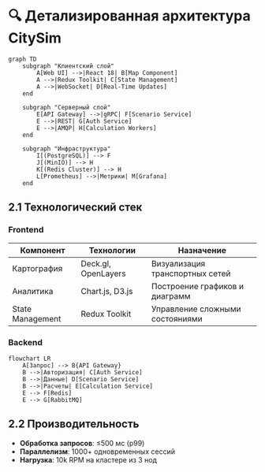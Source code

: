 # 🔍 Детализированная архитектура CitySim

```mermaid
graph TD
    subgraph "Клиентский слой"
        A[Web UI] -->|React 18| B[Map Component]
        A -->|Redux Toolkit| C[State Management]
        A -->|WebSocket| D[Real-Time Updates]
    end

    subgraph "Серверный слой"
        E[API Gateway] -->|gRPC| F[Scenario Service]
        E -->|REST| G[Auth Service]
        E -->|AMQP| H[Calculation Workers]
    end

    subgraph "Инфраструктура"
        I[(PostgreSQL)] --> F
        J[(MinIO)] --> H
        K[(Redis Cluster)] --> H
        L[Prometheus] -->|Метрики| M[Grafana]
    end
```

## 2.1 Технологический стек

### Frontend
| Компонент          | Технологии                  | Назначение                     |
|--------------------|-----------------------------|--------------------------------|
| Картография        | Deck.gl, OpenLayers         | Визуализация транспортных сетей |
| Аналитика          | Chart.js, D3.js             | Построение графиков и диаграмм  |
| State Management   | Redux Toolkit               | Управление сложными состояниями |

### Backend
```mermaid
flowchart LR
    A[Запрос] --> B{API Gateway}
    B -->|Авторизация| C[Auth Service]
    B -->|Данные| D[Scenario Service]
    B -->|Расчеты| E[Calculation Service]
    E --> F[Redis]
    E --> G[RabbitMQ]
```

## 2.2 Производительность
- **Обработка запросов**: ≤500 мс (p99)
- **Параллелизм**: 1000+ одновременных сессий
- **Нагрузка**: 10k RPM на кластере из 3 нод
